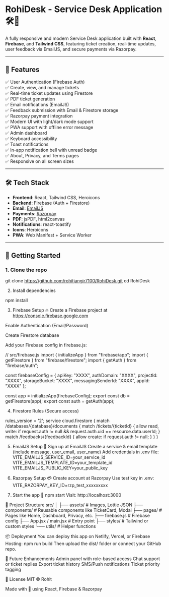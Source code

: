 # RohiDesk - Service Desk Application 🛠️💬

A fully responsive and modern Service Desk application built with **React**, **Firebase**, and **Tailwind CSS**, featuring ticket creation, real-time updates, user feedback via EmailJS, and secure payments via Razorpay.

---

## 🌟 Features

✅ User Authentication (Firebase Auth)  
✅ Create, view, and manage tickets  
✅ Real-time ticket updates using Firestore  
✅ PDF ticket generation  
✅ Email notifications (EmailJS)  
✅ Feedback submission with Email & Firestore storage  
✅ Razorpay payment integration  
✅ Modern UI with light/dark mode support  
✅ PWA support with offline error message  
✅ Admin dashboard   
✅ Keyboard accessibility  
✅ Toast notifications  
✅ In-app notification bell with unread badge  
✅ About, Privacy, and Terms pages  
✅ Responsive on all screen sizes  

---

## 🛠️ Tech Stack

- **Frontend**: React, Tailwind CSS, Heroicons  
- **Backend**: Firebase (Auth + Firestore)  
- **Email**: [EmailJS](https://www.emailjs.com/)  
- **Payments**: [Razorpay](https://razorpay.com/docs/)  
- **PDF**: jsPDF, html2canvas  
- **Notifications**: react-toastify   
- **Icons**: Heroicons  
- **PWA**: Web Manifest + Service Worker  

---

## 🚀 Getting Started

### 1. Clone the repo

git clone https://github.com/rohitjangir7100/RohiDesk.git
cd RohiDesk

2. Install dependencies

npm install

3. Firebase Setup 🔥
Create a Firebase project at https://console.firebase.google.com

Enable Authentication (Email/Password)

Create Firestore database

Add your Firebase config in firebase.js:


// src/firebase.js
import { initializeApp } from "firebase/app";
import { getFirestore } from "firebase/firestore";
import { getAuth } from "firebase/auth";

const firebaseConfig = {
  apiKey: "XXXX",
  authDomain: "XXXX",
  projectId: "XXXX",
  storageBucket: "XXXX",
  messagingSenderId: "XXXX",
  appId: "XXXX"
};

const app = initializeApp(firebaseConfig);
export const db = getFirestore(app);
export const auth = getAuth(app);

4. Firestore Rules (Secure access)

rules_version = '2';
service cloud.firestore {
  match /databases/{database}/documents {
    match /tickets/{ticketId} {
      allow read, write: if request.auth != null && request.auth.uid == resource.data.userId;
    }
    match /feedbacks/{feedbackId} {
      allow create: if request.auth != null;
    }
  }
}

5. EmailJS Setup 💌
Sign up at EmailJS
Create a service & email template (include message, user_email, user_name)
Add credentials in .env file:
VITE_EMAILJS_SERVICE_ID=your_service_id
VITE_EMAILJS_TEMPLATE_ID=your_template_id
VITE_EMAILJS_PUBLIC_KEY=your_public_key

6. Razorpay Setup 💳
Create account at Razorpay
Use test key in .env:
VITE_RAZORPAY_KEY_ID=rzp_test_xxxxxxxxx

7. Start the app 🚀
npm start
Visit: http://localhost:3000

📁 Project Structure
src/
│
├── assets/               # Images, Lottie JSON
├── components/           # Reusable components like TicketCard, Modal
├── pages/                # Pages like Home, Dashboard, Privacy, etc.
├── firebase.js           # Firebase config
├── App.jsx / main.jsx    # Entry point
├── styles/               # Tailwind or custom styles
└── utils/                # Helper functions

📦 Deployment
You can deploy this app on Netlify, Vercel, or Firebase Hosting:
npm run build
Then upload the dist/ folder or connect your GitHub repo.

🧠 Future Enhancements
Admin panel with role-based access
Chat support or ticket replies
Export ticket history
SMS/Push notifications
Ticket priority tagging

📄 License
MIT © Rohit

Made with 💙 using React, Firebase & Razorpay

